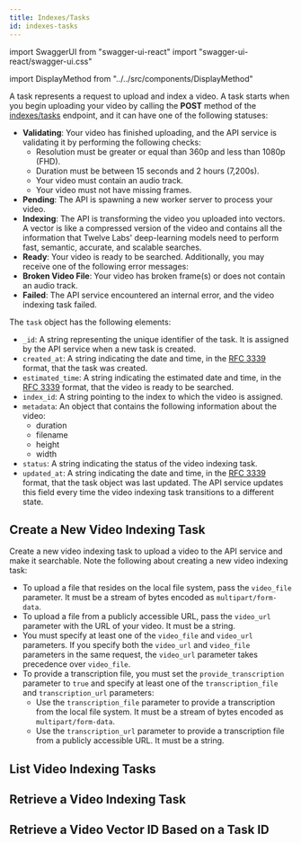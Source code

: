 ```yaml
---
title: Indexes/Tasks
id: indexes-tasks
---
```


import SwaggerUI from "swagger-ui-react"
import "swagger-ui-react/swagger-ui.css"

import DisplayMethod from "../../src/components/DisplayMethod"

A task represents a request to upload and index a video. A task starts when you begin uploading your video by calling the **POST** method of the [indexes/tasks](/api-reference/indexes-tasks) endpoint, and it can have one of the following statuses:
- **Validating**: Your video has finished uploading, and the API service is validating it by performing the following checks:
  - Resolution must be greater or equal than 360p and less than 1080p (FHD).
  - Duration must be between 15 seconds and 2 hours (7,200s).
  - Your video must contain an audio track.
  - Your video must not have missing frames.
- **Pending**: The API is spawning a new worker server to process your video.
- **Indexing**: The API is transforming the video you uploaded into vectors. A vector is like a compressed version of the video and contains all the information that Twelve Labs' deep-learning models need to perform fast, semantic, accurate, and scalable searches.
- **Ready**: Your video is ready to be searched.
Additionally, you may receive one of the following error messages:
- **Broken Video File**: Your video has broken frame(s) or does not contain an audio track.
- **Failed**: The API service encountered an internal error, and the video indexing task failed.

The `task` object has the following elements:
- `_id`: A string representing the unique identifier of the task. It is assigned by the API service when a new task is created.
- `created_at`: A string indicating the date and time, in the [RFC 3339](https://datatracker.ietf.org/doc/html/rfc3339) format, that the task was created.
- `estimated_time`: A string indicating the estimated date and time, in the [RFC 3339](https://datatracker.ietf.org/doc/html/rfc3339) format, that the video is ready to be searched.
- `index_id`: A string pointing to the index to which the video is assigned.
- `metadata`: An object that contains the following information about the video:
  - duration
  - filename
  - height
  - width
- `status`: A string indicating the status of the video indexing task.
- `updated_at`: A string indicating the date and time, in the [RFC 3339](https://datatracker.ietf.org/doc/html/rfc3339) format, that the task object was last updated. The API service updates this field every time the video indexing task transitions to a different state.

## Create a New Video Indexing Task

Create a new video indexing task to upload a video to the API service and make it searchable. Note the following about creating a new video indexing task:
- To upload a file that resides on the local file system, pass the `video_file` parameter. It must be a stream of bytes encoded as `multipart/form-data`.
- To upload a file from a publicly accessible URL, pass the `video_url` parameter with the URL of your video. It must be a string.
- You must specify at least one of the `video_file` and `video_url` parameters. If you specify both the `video_url` and `video_file` parameters in the same request, the `video_url` parameter takes precedence over `video_file`.
- To provide a transcription file, you must set the `provide_transcription` parameter to `true` and specify at least one of the `transcription_file` and `transcription_url` parameters:
  - Use the `transcription_file` parameter to provide a transcription from the local file system. It must be a stream of bytes encoded as `multipart/form-data`.
  - Use the `transcription_url` parameter to provide a transcription file from a publicly accessible URL. It must be a string.

<DisplayMethod path="/indexes/tasks" method="post"/>

## List Video Indexing Tasks

<DisplayMethod path="/indexes/tasks" method="get"/>

## Retrieve a Video Indexing Task

<DisplayMethod path="/indexes/tasks/{task-id}" method="get"/>

## Retrieve a Video Vector ID Based on a Task ID

<DisplayMethod path="/indexes/tasks/{task-id}/video-id" method="get"/>

